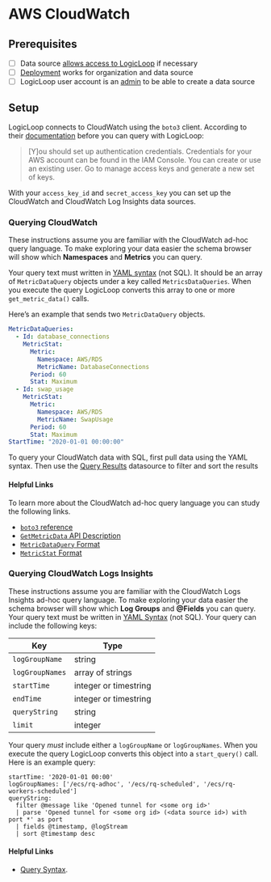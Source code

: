 # AWS CloudWatch

## Prerequisites

* [ ] Data source [allows access to LogicLoop](../data-sources/deployment-options.md) if necessary
* [ ] [Deployment](../data-sources/deployment-options.md) works for organization and data source
* [ ] LogicLoop user account is an [admin](../../teams/groups-and-permissions.md) to be able to create a data source

## Setup <a href="#setup" id="setup"></a>

LogicLoop connects to CloudWatch using the `boto3` client. According to their [documentation](https://boto3.amazonaws.com/v1/documentation/api/latest/guide/quickstart.html) before you can query with LogicLoop:

> \[Y]ou should set up authentication credentials. Credentials for your AWS account can be found in the IAM Console. You can create or use an existing user. Go to manage access keys and generate a new set of keys.

With your `access_key_id` and `secret_access_key` you can set up the CloudWatch and CloudWatch Log Insights data sources.

### Querying CloudWatch <a href="#querying-cloudwatch" id="querying-cloudwatch"></a>

These instructions assume you are familiar with the CloudWatch ad-hoc query language. To make exploring your data easier the schema browser will show which **Namespaces** and **Metrics** you can query.

Your query text must written in [YAML syntax](https://yaml.org/start.html) (not SQL). It should be an array of `MetricDataQuery` objects under a key called `MetricsDataQueries`. When you execute the query LogicLoop converts this array to one or more `get_metric_data()` calls.

Here’s an example that sends two `MetricDataQuery` objects.

```yaml
MetricDataQueries: 
  - Id: database_connections
    MetricStat:
      Metric:
        Namespace: AWS/RDS
        MetricName: DatabaseConnections
      Period: 60
      Stat: Maximum
  - Id: swap_usage
    MetricStat:
      Metric:
        Namespace: AWS/RDS
        MetricName: SwapUsage
      Period: 60
      Stat: Maximum
StartTime: "2020-01-01 00:00:00"
```

To query your CloudWatch data with SQL, first pull data using the YAML syntax. Then use the [Query Results](query-results.md) datasource to filter and sort the results

#### Helpful Links <a href="#helpful-links" id="helpful-links"></a>

To learn more about the CloudWatch ad-hoc query language you can study the following links.

* [`boto3` reference](https://boto3.amazonaws.com/v1/documentation/api/latest/reference/services/cloudwatch.html#CloudWatch.Client.get\_metric\_data)
* [`GetMetricData` API Description](https://docs.aws.amazon.com/AmazonCloudWatch/latest/APIReference/API\_GetMetricData.html)
* [`MetricDataQuery` Format](https://docs.aws.amazon.com/AmazonCloudWatch/latest/APIReference/API\_MetricDataQuery.html)
* [`MetricStat` Format](https://docs.aws.amazon.com/AmazonCloudWatch/latest/APIReference/API\_MetricStat.html)

### Querying CloudWatch Logs Insights <a href="#querying-cloudwatch-logs-insights" id="querying-cloudwatch-logs-insights"></a>

These instructions assume you are familiar with the CloudWatch Logs Insights ad-hoc query language. To make exploring your data easier the schema browser will show which **Log Groups** and **@Fields** you can query. Your query text must be written in [YAML Syntax](https://redash.io/help/data-sources/querying/amazon-cloudwatch) (not SQL). Your query can include the following keys:

| Key             | Type                  |
| --------------- | --------------------- |
| `logGroupName`  | string                |
| `logGroupNames` | array of strings      |
| `startTime`     | integer or timestring |
| `endTime`       | integer or timestring |
| `queryString`   | string                |
| `limit`         | integer               |

Your query _must_ include either a `logGroupName` or `logGroupNames`. When you execute the query LogicLoop converts this object into a `start_query()` call. Here is an example query:

```
startTime: '2020-01-01 00:00'
logGroupNames: ['/ecs/rq-adhoc', '/ecs/rq-scheduled', '/ecs/rq-workers-scheduled']
queryString: 
  filter @message like 'Opened tunnel for <some org id>'
  | parse 'Opened tunnel for <some org id> (<data source id>) with port *' as port
  | fields @timestamp, @logStream
  | sort @timestamp desc
```

#### Helpful Links <a href="#helpful-links" id="helpful-links"></a>

* [Query Syntax](https://boto3.amazonaws.com/v1/documentation/api/latest/reference/services/logs.html#CloudWatchLogs.Client.start\_query).
